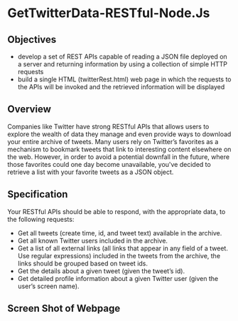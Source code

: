 # GetTwitterData-RESTful-Node.Js

## Objectives 
* develop a set of REST APIs capable of reading a JSON file deployed on a server and returning information by using a collection of simple HTTP requests
* build a single HTML (twitterRest.html) web page in which the requests to the APIs will be invoked and the retrieved information will be displayed

## Overview
Companies like Twitter have strong RESTful APIs that allows users to explore the wealth of data they manage and even provide ways to download your entire archive of tweets. Many users rely on Twitter’s favorites as a mechanism to bookmark tweets that link to interesting content elsewhere on the web. However, in order to avoid a potential downfall in the future, where those favorites could one day become unavailable, you've decided to retrieve a list with your favorite tweets as a JSON object. 

## Specification
Your RESTful APIs should be able to respond, with the appropriate data, to the following requests:
* Get all tweets (create time, id, and tweet text) available in the archive.
* Get all known Twitter users included in the archive.
* Get a list of all external links (all links that appear in any field of a tweet. Use
regular expressions) included in the tweets from the archive, the links should be
grouped based on tweet ids.
* Get the details about a given tweet (given the tweet’s id).
* Get detailed profile information about a given Twitter user (given the user’s
screen name).

## Screen Shot of Webpage 
